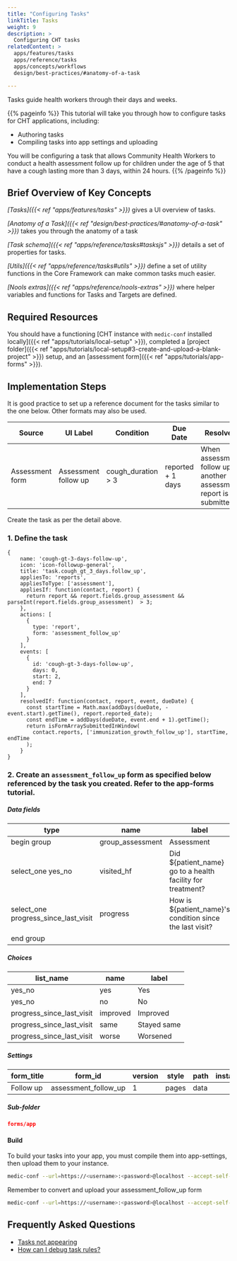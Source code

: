 ```yaml
---
title: "Configuring Tasks"
linkTitle: Tasks
weight: 9
description: >
  Configuring CHT tasks
relatedContent: >
  apps/features/tasks
  apps/reference/tasks
  apps/concepts/workflows
  design/best-practices/#anatomy-of-a-task

---
```


Tasks guide health workers through their days and weeks.

{{% pageinfo %}}
This tutorial will take you through how to configure tasks for CHT applications, including:

- Authoring tasks
- Compiling tasks into app settings and uploading

You will be configuring a task that allows Community Health Workers to conduct a health assessment follow up for children under the age of 5 that have a cough lasting more than 3 days, within 24 hours.
{{% /pageinfo %}}

## Brief Overview of Key Concepts

*[Tasks]({{< ref "apps/features/tasks" >}})* gives a UI overview of tasks.

*[Anatomy of a Task]({{< ref "design/best-practices/#anatomy-of-a-task" >}})* takes you through the anatomy of a task

*[Task schema]({{< ref "apps/reference/tasks#tasksjs" >}})* details a set of properties for tasks.

*[Utils]({{< ref "apps/reference/tasks#utils" >}})* define a set of utility functions in the Core Framework can make common tasks much easier.

*[Nools extras]({{< ref "apps/reference/nools-extras" >}})* where helper variables and functions for Tasks and Targets are defined.


## Required Resources

You should have a functioning [CHT instance with `medic-conf` installed locally]({{< ref "apps/tutorials/local-setup" >}}), completed a [project folder]({{< ref "apps/tutorials/local-setup#3-create-and-upload-a-blank-project" >}}) setup, and an [assessment form]({{< ref "apps/tutorials/app-forms" >}}).

## Implementation Steps

It is good practice to set up a reference document for the tasks similar to the one below. Other formats may also be used.

| Source  | UI Label | Condition  | Due Date | Resolved | Window period |
| ------------- | ------------- | ------------- | ------------- | ------------- | ------------- |
| Assessment form  | Assessment follow up  | cough_duration > 3  | reported + 1 days  | When assessment follow up or another assessment report is submitted  | 7 days  |

Create the task as per the detail above.

### 1. Define the task

```text
{
    name: 'cough-gt-3-days-follow-up',
    icon: 'icon-followup-general',
    title: 'task.cough_gt_3_days.follow_up',
    appliesTo: 'reports',
    appliesToType: ['assessment'],
    appliesIf: function(contact, report) {
      return report && report.fields.group_assessment && parseInt(report.fields.group_assessment)  > 3;
    },
    actions: [
      {
        type: 'report',
        form: 'assessment_follow_up'
      }
    ],
    events: [
      {
        id: 'cough-gt-3-days-follow-up',
        days: 0,
        start: 2,
        end: 7
      }
    ],
    resolvedIf: function(contact, report, event, dueDate) {
      const startTime = Math.max(addDays(dueDate, -event.start).getTime(), report.reported_date);
      const endTime = addDays(dueDate, event.end + 1).getTime();
      return isFormArraySubmittedInWindow(
        contact.reports, ['immunization_growth_follow_up'], startTime, endTime
      );
    }
}
```

### 2. Create an `assessment_follow_up` form as specified below referenced by the task you created. Refer to the app-forms tutorial.

##### Data fields

| type                          | name              | label                              | required | relevant            | appearance | constraint | constraint_message  | calculation | choice_filter  | hint | default |
| ----------------------------- | ----------------- | ---------------------------------- | -------- | ------------------- | ---------- | ---------- | ------------------- | ----------- | -------------- | ---- | ------- |
| begin group                   | group_assessment  | Assessment                         |          |                     |            |            |                     |             |                |      |         |
| select_one yes_no             | visited_hf             | Did ${patient_name} go to a health facility for treatment? | yes      |                     |            |            |                     |             |                |      |         |
| select_one progress_since_last_visit   | progress    | How is ${patient_name}'s condition since the last visit?     | yes      | ${visited_hf} = 'yes'    |            |            |                     |             |                |      |         |
| end group                     |                   |                                    |          |                     |            |            |                     |             |                |      |         |

##### Choices

| list_name         | name | label           |
| ----------------- | ---- | --------------- |
| yes_no            | yes  | Yes             |
| yes_no            | no   | No              |
| progress_since_last_visit            | improved   | Improved              |
| progress_since_last_visit            | same   | Stayed same              |
| progress_since_last_visit            | worse   | Worsened              |

##### Settings

| form_title     | form_id    | version | style | path | instance_name  | default_language  |
| -------------- | ---------- | ------- | ----- | ---- | -------------- | ----------------- |
| Follow up| assessment_follow_up | 1       | pages | data |                | en                |

##### Sub-folder

```json
forms/app
```

#### Build
To build your tasks into your app, you must compile them into app-settings, then upload them to your instance. 

```zsh
medic-conf --url=https://<username>:<password>@localhost --accept-self-signed-certs compile-app-settings backup-app-settings upload-app-settings
```

Remember to convert and upload your assessment_follow_up form
```zsh
medic-conf --url=https://<username>:<password>@localhost --accept-self-signed-certs convert-app-forms upload-app-forms -- assessment_follow_up
```

## Frequently Asked Questions

- [Tasks not appearing](https://forum.communityhealthtoolkit.org/t/tasks-not-appearing/537)
- [How can I debug task rules?](https://forum.communityhealthtoolkit.org/t/how-can-i-debug-task-rules/108)
